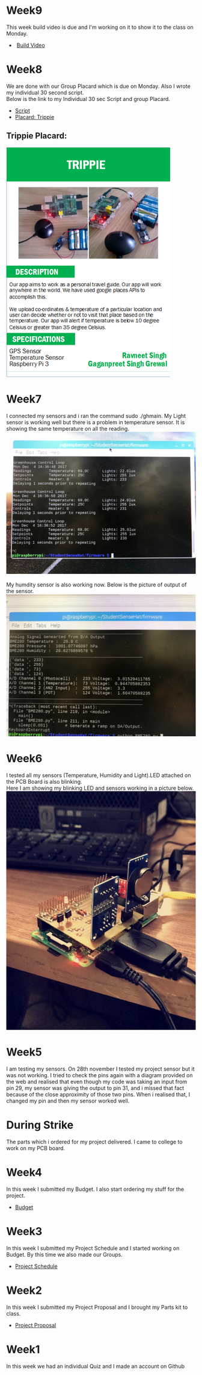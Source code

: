 # Week9
This week build video is due and I'm working on it to show it to the class on Monday.
-  [Build Video](https://github.com/GaGanGr3wal/My-Project/blob/master/Build%20Video.mp4)

# Week8
We are done with our Group Placard which is due on Monday. Also I wrote my individual 30 second script. 
<br> Below is the link to my Individual 30 sec Script and group Placard.
 -  [Script](https://github.com/GaGanGr3wal/My-Project/blob/master/Scriptt.docx)
 -  [Placard: Trippie](https://github.com/GaGanGr3wal/My-Project/blob/master/PlacardTRIPPIE.pub)

## Trippie Placard:
![Alt text](https://github.com/GaGanGr3wal/My-Project/blob/master/TrippiePlacard.jpg?raw=true "TrippiePlacard")<br>

# Week7
I connected my sensors and i ran the command sudo ./ghmain. My Light sensor is working well but there is a problem in temperature sensor. It is showing the same temperature on all the reading.
![Alt text](https://github.com/GaGanGr3wal/My-Project/blob/master/IMG-3528.JPG?raw=true "IMG1")<br>
<br> My humdity sensor is also working now. Below is the picture of output of the sensor.
![Alt text](https://github.com/GaGanGr3wal/My-Project/blob/master/IMG-3529.JPG?raw=true "IMG2")<br>


# Week6
I tested all my sensors (Temperature, Humidity and Light).LED attached on the PCB Board is also blinking.
<br> Here I am showing my blinking LED and sensors working in a picture below.
![Alt text](https://github.com/GaGanGr3wal/My-Project/blob/master/IMG-3527.jpg?raw=true "IMG")<br>

# Week5
I am testing my sensors. On 28th november I tested my project sensor but it was not working. I tried to check the pins again with a diagram provided on the web and realised that even though my code was taking an input from pin 29, my sensor was giving the output to pin 31, and i missed that fact because of the close approximity of those two pins. When i realised that, I changed my pin and then my sensor worked well.

# During Strike
The parts which i ordered for my project delivered. I came to college to work on my PCB board.

# Week4
In this week I submitted my Budget. I also start ordering my stuff for the project.
-  [Budget](https://github.com/GaGanGr3wal/My-Project/blob/master/new%20doc%202017-11-27%2012.24.02-1.jpg)

# Week3
In this week I submitted my Project Schedule and I started working on Budget. By this time we also made our Groups. 
-  [Project Schedule](https://github.com/GaGanGr3wal/My-Project/blob/master/Project1(Gant%20Chart).mpp)

# Week2
In this week I submitted my Project Proposal and I brought my Parts kit to class. 
-  [Project Proposal](https://github.com/GaGanGr3wal/My-Project/blob/master/ProposalContentStudentNameRev02.xlsx)

# Week1
In this week we had an individual Quiz and I made an account on Github

